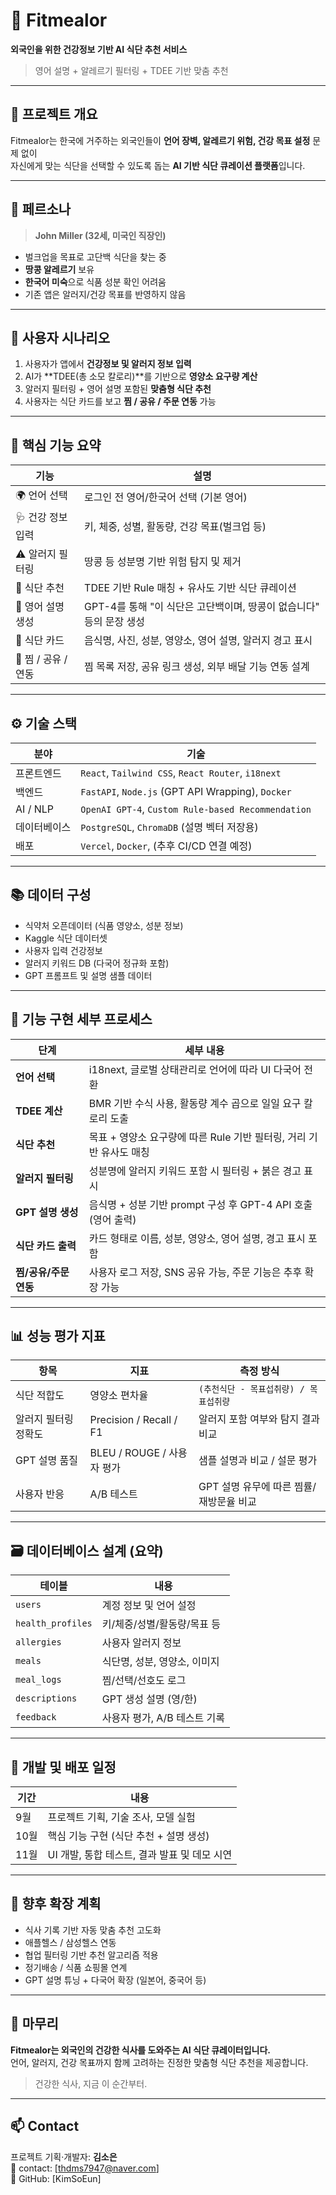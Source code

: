 # 🥗 Fitmealor

**외국인을 위한 건강정보 기반 AI 식단 추천 서비스**  
> 영어 설명 + 알레르기 필터링 + TDEE 기반 맞춤 추천

---

## 📌 프로젝트 개요

Fitmealor는 한국에 거주하는 외국인들이 **언어 장벽, 알레르기 위험, 건강 목표 설정** 문제 없이  
자신에게 맞는 식단을 선택할 수 있도록 돕는 **AI 기반 식단 큐레이션 플랫폼**입니다.

---

## 👤 페르소나

> **John Miller (32세, 미국인 직장인)**

- 벌크업을 목표로 고단백 식단을 찾는 중  
- **땅콩 알레르기** 보유  
- **한국어 미숙**으로 식품 성분 확인 어려움  
- 기존 앱은 알러지/건강 목표를 반영하지 않음

---

## 🧭 사용자 시나리오

1. 사용자가 앱에서 **건강정보 및 알러지 정보 입력**
2. AI가 **TDEE(총 소모 칼로리)**를 기반으로 **영양소 요구량 계산**
3. 알러지 필터링 + 영어 설명 포함된 **맞춤형 식단 추천**
4. 사용자는 식단 카드를 보고 **찜 / 공유 / 주문 연동** 가능

---

## 🧩 핵심 기능 요약

| 기능 | 설명 |
|------|------|
| 🌍 언어 선택 | 로그인 전 영어/한국어 선택 (기본 영어) |
| 🩺 건강 정보 입력 | 키, 체중, 성별, 활동량, 건강 목표(벌크업 등) |
| ⚠️ 알러지 필터링 | 땅콩 등 성분명 기반 위험 탐지 및 제거 |
| 🤖 식단 추천 | TDEE 기반 Rule 매칭 + 유사도 기반 식단 큐레이션 |
| 🧠 영어 설명 생성 | GPT-4를 통해 "이 식단은 고단백이며, 땅콩이 없습니다" 등의 문장 생성 |
| 🧾 식단 카드 | 음식명, 사진, 성분, 영양소, 영어 설명, 알러지 경고 표시 |
| 💾 찜 / 공유 / 연동 | 찜 목록 저장, 공유 링크 생성, 외부 배달 기능 연동 설계 |

---

## ⚙️ 기술 스택

| 분야 | 기술 |
|------|------|
| 프론트엔드 | `React`, `Tailwind CSS`, `React Router`, `i18next` |
| 백엔드 | `FastAPI`, `Node.js` (GPT API Wrapping), `Docker` |
| AI / NLP | `OpenAI GPT-4`, `Custom Rule-based Recommendation` |
| 데이터베이스 | `PostgreSQL`, `ChromaDB` (설명 벡터 저장용) |
| 배포 | `Vercel`, `Docker`, (추후 CI/CD 연결 예정) |

---

## 📚 데이터 구성

- 식약처 오픈데이터 (식품 영양소, 성분 정보)
- Kaggle 식단 데이터셋
- 사용자 입력 건강정보
- 알러지 키워드 DB (다국어 정규화 포함)
- GPT 프롬프트 및 설명 샘플 데이터

---

## 🔧 기능 구현 세부 프로세스

| 단계 | 세부 내용 |
|------|-----------|
| **언어 선택** | i18next, 글로벌 상태관리로 언어에 따라 UI 다국어 전환 |
| **TDEE 계산** | BMR 기반 수식 사용, 활동량 계수 곱으로 일일 요구 칼로리 도출 |
| **식단 추천** | 목표 + 영양소 요구량에 따른 Rule 기반 필터링, 거리 기반 유사도 매칭 |
| **알러지 필터링** | 성분명에 알러지 키워드 포함 시 필터링 + 붉은 경고 표시 |
| **GPT 설명 생성** | 음식명 + 성분 기반 prompt 구성 후 GPT-4 API 호출 (영어 출력) |
| **식단 카드 출력** | 카드 형태로 이름, 성분, 영양소, 영어 설명, 경고 표시 포함 |
| **찜/공유/주문 연동** | 사용자 로그 저장, SNS 공유 가능, 주문 기능은 추후 확장 가능 |

---

## 📊 성능 평가 지표

| 항목 | 지표 | 측정 방식 |
|------|------|-----------|
| 식단 적합도 | 영양소 편차율 | `(추천식단 - 목표섭취량) / 목표섭취량` |
| 알러지 필터링 정확도 | Precision / Recall / F1 | 알러지 포함 여부와 탐지 결과 비교 |
| GPT 설명 품질 | BLEU / ROUGE / 사용자 평가 | 샘플 설명과 비교 / 설문 평가 |
| 사용자 반응 | A/B 테스트 | GPT 설명 유무에 따른 찜률/재방문율 비교 |

---

## 🗃️ 데이터베이스 설계 (요약)

| 테이블 | 내용 |
|--------|------|
| `users` | 계정 정보 및 언어 설정 |
| `health_profiles` | 키/체중/성별/활동량/목표 등 |
| `allergies` | 사용자 알러지 정보 |
| `meals` | 식단명, 성분, 영양소, 이미지 |
| `meal_logs` | 찜/선택/선호도 로그 |
| `descriptions` | GPT 생성 설명 (영/한) |
| `feedback` | 사용자 평가, A/B 테스트 기록 |

---

## 🚀 개발 및 배포 일정

| 기간 | 내용 |
|------|------|
| 9월 | 프로젝트 기획, 기술 조사, 모델 실험 |
| 10월 | 핵심 기능 구현 (식단 추천 + 설명 생성) |
| 11월 | UI 개발, 통합 테스트, 결과 발표 및 데모 시연 |

---

## 🔮 향후 확장 계획

- 식사 기록 기반 자동 맞춤 추천 고도화
- 애플헬스 / 삼성헬스 연동
- 협업 필터링 기반 추천 알고리즘 적용
- 정기배송 / 식품 쇼핑몰 연계
- GPT 설명 튜닝 + 다국어 확장 (일본어, 중국어 등)

---

## 🙏 마무리

**Fitmealor는 외국인의 건강한 식사를 도와주는 AI 식단 큐레이터입니다.**  
언어, 알러지, 건강 목표까지 함께 고려하는 진정한 맞춤형 식단 추천을 제공합니다.

> 건강한 식사, 지금 이 순간부터.

---

## 📫 Contact

프로젝트 기획·개발자: **김소은**  
📧 contact: [thdms7947@naver.com]  
🔗 GitHub: [KimSoEun]

